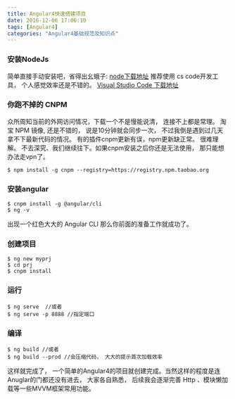 ```yaml
---
title: Angular4快速搭建项目
date: 2016-12-06 17:06:10
tags: [Angular4]
categories: "Angular4基础规范及知识点"
---
```



### 安装NodeJs 

简单直接手动安装吧，省得出幺蛾子: [node下载地址](http://nodejs.cn/download/)
推荐使用 cs code开发工具， 个人感觉效率还是不错的。 [Visual Studio Code 下载地址](https://code.visualstudio.com/)

### 你跑不掉的 CNPM
众所周知当前的外网访问情况，下载一个不是慢能说清， 连接不上都是常理。
淘宝 NPM 镜像, 还是不错的， 说是10分钟就会同步一次， 不过我倒是遇到过几天拿不下最新代码的情况。
有的插件cnpm更新有误，npm更新缺正常。 很难理解。 
不去深究、我们继续往下。如果cnpm安装之后你还是无法使用， 那只能想办法走vpn了。

```
$ npm install -g cnpm --registry=https://registry.npm.taobao.org
````

### 安装angular

```
$ cnpm install -g @angular/cli
$ ng -v
````

出现一个红色大大的 Angular CLI 那么你前面的准备工作就成功了。


### 创建项目

```
$ ng new myprj
$ cd prj
$ cnpm install
````

### 运行

```
$ ng serve  //或者
$ ng serve -p 8888 //指定端口
````


### 编译

```
$ ng build //或者
$ ng build --prod //会压缩代码， 大大的提示首次加载效率
````

这样就完成了， 一个简单的Angular4的项目就创建完成。当然这样的程度是连Anuglar的门都还没有进去， 大家各自熟悉， 后续我会逐渐完善 Http 、模块懒加载等一些MVVM框架常用功能。